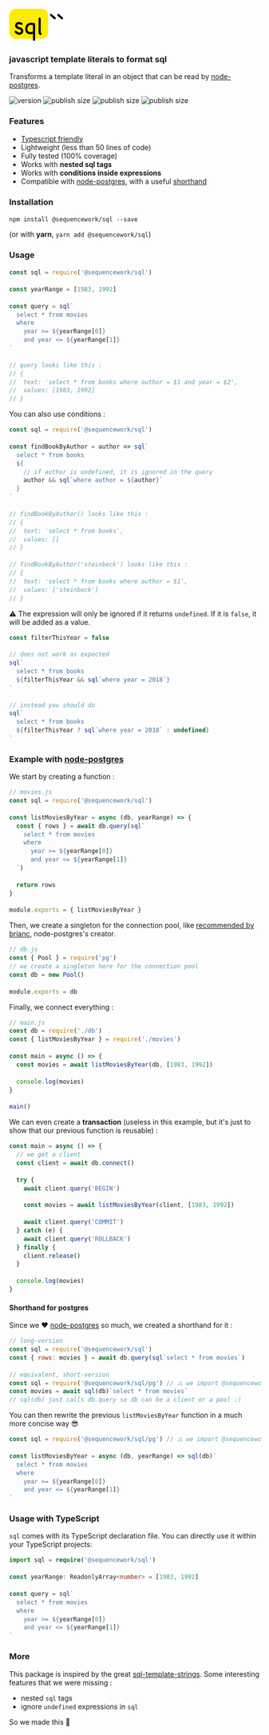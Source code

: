 <img src="logo.png" alt="sql``" width="109" height="65"><br>

### javascript template literals to format sql

Transforms a template literal in an object that can be read by [node-postgres](https://github.com/brianc/node-postgres).

![version](https://badgen.net/npm/v/@sequencework/sql)
![publish size](https://badgen.net/circleci/github/sequencework/sql)
![publish size](https://badgen.net/packagephobia/install/@sequencework/sql)
![publish size](https://badgen.net/packagephobia/publish/@sequencework/sql)

### Features

- [Typescript friendly](#usage-with-typescript)
- Lightweight (less than 50 lines of code)
- Fully tested (100% coverage)
- Works with **nested sql tags**
- Works with **conditions inside expressions**
- Compatible with [node-postgres](https://github.com/brianc/node-postgres), with a useful [shorthand](#shorthand-fo-postgres)

### Installation

```
npm install @sequencework/sql --save
```

(or with **yarn**, `yarn add @sequencework/sql`)

### Usage

```js
const sql = require('@sequencework/sql')

const yearRange = [1983, 1992]

const query = sql`
  select * from movies
  where 
    year >= ${yearRange[0]} 
    and year <= ${yearRange[1]}
`

// query looks like this :
// {
//  text: 'select * from books where author = $1 and year = $2',
//  values: [1983, 1992]
// }
```

You can also use conditions :

```js
const sql = require('@sequencework/sql')

const findBookByAuthor = author => sql`
  select * from books
  ${
    // if author is undefined, it is ignored in the query
    author && sql`where author = ${author}`
  }
`

// findBookByAuthor() looks like this :
// {
//  text: 'select * from books',
//  values: []
// }

// findBookByAuthor('steinbeck') looks like this :
// {
//  text: 'select * from books where author = $1',
//  values: ['steinbeck']
// }
```

⚠️ The expression will only be ignored if it returns `undefined`. If it is `false`, it will be added as a value.

```js
const filterThisYear = false

// does not work as expected
sql`
  select * from books
  ${filterThisYear && sql`where year = 2018`}
`

// instead you should do
sql`
  select * from books
  ${filterThisYear ? sql`where year = 2018` : undefined}
`
```

### Example with [node-postgres](https://github.com/brianc/node-postgres)

We start by creating a function :

```js
// movies.js
const sql = require('@sequencework/sql')

const listMoviesByYear = async (db, yearRange) => {
  const { rows } = await db.query(sql`
    select * from movies
    where 
      year >= ${yearRange[0]} 
      and year <= ${yearRange[1]}
  `)

  return rows
}

module.exports = { listMoviesByYear }
```

Then, we create a singleton for the connection pool, like [recommended by brianc](https://node-postgres.com/guides/project-structure), node-postgres's creator.

```js
// db.js
const { Pool } = require('pg')
// we create a singleton here for the connection pool
const db = new Pool()

module.exports = db
```

Finally, we connect everything :

```js
// main.js
const db = require('./db')
const { listMoviesByYear } = require('./movies')

const main = async () => {
  const movies = await listMoviesByYear(db, [1983, 1992])

  console.log(movies)
}

main()
```

We can even create a **transaction** (useless in this example, but it's just to show that our previous function is reusable) :

```js
const main = async () => {
  // we get a client
  const client = await db.connect()

  try {
    await client.query('BEGIN')

    const movies = await listMoviesByYear(client, [1983, 1992])

    await client.query('COMMIT')
  } catch (e) {
    await client.query('ROLLBACK')
  } finally {
    client.release()
  }

  console.log(movies)
}
```

#### Shorthand for postgres

Since we ❤️ [node-postgres](https://github.com/brianc/node-postgres) so much, we created a shorthand for it :

```js
// long-version
const sql = require('@sequencework/sql')
const { rows: movies } = await db.query(sql`select * from movies`)

// equivalent, short-version
const sql = require('@sequencework/sql/pg') // ⚠️ we import @sequencework/sql/pg
const movies = await sql(db)`select * from movies`
// sql(db) just calls db.query so db can be a client or a pool :)
```

You can then rewrite the previous `listMoviesByYear` function in a much more concise way 😎

```js
const sql = require('@sequencework/sql/pg') // ⚠️ we import @sequencework/sql/pg

const listMoviesByYear = async (db, yearRange) => sql(db)`
  select * from movies
  where 
    year >= ${yearRange[0]} 
    and year <= ${yearRange[1]}
`
```

### Usage with TypeScript

`sql` comes with its TypeScript declaration file. You can directly use it within your TypeScript projects:

```ts
import sql = require('@sequencework/sql')

const yearRange: ReadonlyArray<number> = [1983, 1992]

const query = sql`
  select * from movies
  where
    year >= ${yearRange[0]}
    and year <= ${yearRange[1]}
`
```

### More

This package is inspired by the great [sql-template-strings](https://github.com/felixfbecker/node-sql-template-strings). Some interesting features that we were missing :

- nested `sql` tags
- ignore `undefined` expressions in `sql`

So we made this 🙂

